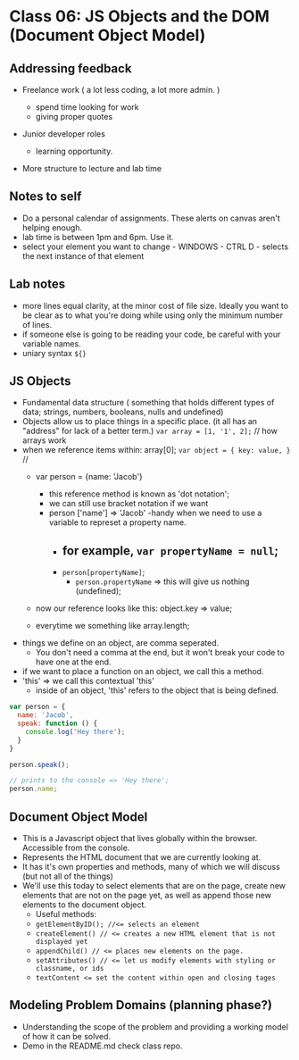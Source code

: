 # Class 06: JS Objects and the DOM (Document Object Model)

## Addressing feedback
  - Freelance work ( a lot less coding, a lot more admin. )
    - spend time looking for work
    - giving proper quotes
    
  - Junior developer roles
    - learning opportunity. 
- More structure to lecture and lab time 
## Notes to self

  - Do a personal calendar of assignments. These alerts on canvas aren't helping enough. 
  - lab time is between 1pm and 6pm. Use it. 
  - select your element you want to change - WINDOWS - CTRL D - selects the next instance of that element


## Lab notes
  - more lines equal clarity, at the minor cost of file size. Ideally you want to be clear as to what you're doing while using only the minimum number of lines. 
  - if someone else is going to be reading your code, be careful with your variable names. 
  - uniary syntax `${}`

## JS Objects
  - Fundamental data structure ( something that holds different types of data; strings, numbers, booleans, nulls and undefined)
  - Objects allow us to place things in a specific place. (it all has an "address" for lack of a better term.)
  `var array = [1, '1', 2];` // how arrays work
  - when we reference items within: array[0];
  `var object = { key: value, }` // 
    - var person = {name: 'Jacob'}
      - this reference method is known as 'dot notation';
      - we can still use bracket notation if we want
      - person ['name'] => 'Jacob'
        -handy when we need to use a variable to represet a property name. 
        - for example, `var propertyName = null`;
          - 
        - `person[propertyName]`;
          - `person.propertyName` => this will give us nothing (undefined);

    - now our reference looks like this: object.key => value;
    - everytime we something like array.length;
  - things we define on an object, are comma seperated.
    - You don't need a comma at the end, but it won't break your code to have one at the end. 
  - if we want to place a function on an object, we call this a method.
  - 'this' => we call this contextual 'this'
    - inside of an object, 'this' refers to the object that is being defined.

  ```javascript
  var person = {
    name: 'Jacob',
    speak: function () {
      console.log('Hey there');
    }
  }

  person.speak();
  
  // prints to the console => 'Hey there';
  person.name;
  ```

## Document Object Model

  - This is a Javascript object that lives globally within the browser. Accessible from the console. 
  - Represents the HTML document that we are currently looking at.
  - It has it's own properties and methods, many of which we will discuss (but not all of the things)
  - We'll use this today to select elements that are on the page, create new elements that are not on the page yet, as well as append those new elements to the document object. 
    - Useful methods:
    -   `getElementByID(); //<= selects an element`
    -   `createElement() // <= creates a new HTML element that is not displayed yet`
    -   `appendChild() // <= places new elements on the page.`
    -   `setAttributes() // <= let us modify elements with styling or classname, or ids`
    -   `textContent <= set the content within open and closing tages`

## Modeling Problem Domains (planning phase?)

- Understanding the scope of the problem and providing a working model of how it can be solved. 
- Demo in the README.md check class repo. 



